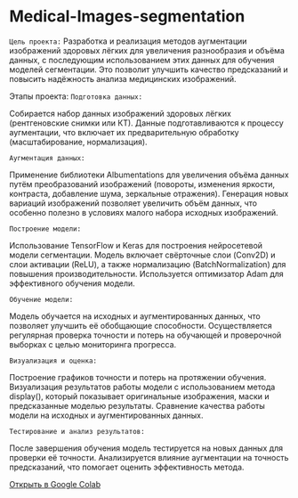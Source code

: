 # Medical-Images-segmentation
`Цель проекта:`
Разработка и реализация методов аугментации изображений здоровых лёгких для увеличения разнообразия и объёма данных, с последующим использованием этих данных для обучения моделей сегментации. Это позволит улучшить качество предсказаний и повысить надёжность анализа медицинских изображений.

Этапы проекта:
`Подготовка данных:`

Собирается набор данных изображений здоровых лёгких (рентгеновские снимки или КТ).
Данные подготавливаются к процессу аугментации, что включает их предварительную обработку (масштабирование, нормализация).

`Аугментация данных:`

Применение библиотеки Albumentations для увеличения объёма данных путём преобразований изображений (повороты, изменения яркости, контраста, добавление шума, зеркальные отражения).
Генерация новых вариаций изображений позволяет увеличить объём данных, что особенно полезно в условиях малого набора исходных изображений.

`Построение модели:`

Использование TensorFlow и Keras для построения нейросетевой модели сегментации.
Модель включает свёрточные слои (Conv2D) и слои активации (ReLU), а также нормализацию (BatchNormalization) для повышения производительности.
Используется оптимизатор Adam для эффективного обучения модели.

`Обучение модели:`

Модель обучается на исходных и аугментированных данных, что позволяет улучшить её обобщающие способности.
Осуществляется регулярная проверка точности и потерь на обучающей и проверочной выборках с целью мониторинга прогресса.

`Визуализация и оценка:`

Построение графиков точности и потерь на протяжении обучения.
Визуализация результатов работы модели с использованием метода display(), который показывает оригинальные изображения, маски и предсказанные моделью результаты.
Сравнение качества работы модели на исходных и аугментированных данных.

`Тестирование и анализ результатов:`

После завершения обучения модель тестируется на новых данных для проверки её точности.
Анализируется влияние аугментации на точность предсказаний, что помогает оценить эффективность метода.

[Открыть в Google Colab](https://colab.research.google.com/drive/12csQra_mahG4nrfCfGEkGhH-Ndc7D1r0?usp=sharing)
